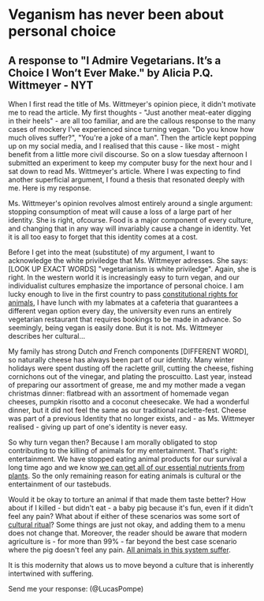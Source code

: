 # Veganism has never been about personal choice

## A response to "I Admire Vegetarians. It’s a Choice I Won’t Ever Make." by Alicia P.Q. Wittmeyer - NYT

When I first read the title of Ms. Wittmeyer's opinion piece, it didn't motivate me to read the article. My first thoughts - "Just another meat-eater digging in their heels" - are all too familiar, and are the callous response to the many cases of mockery I've experienced since turning vegan. "Do you know how much olives suffer?", "You're a joke of a man". Then the article kept popping up on my social media, and I realised that this cause - like most - might benefit from a little more civil discourse. So on a slow tuesday afternoon I submitted an experiment to keep my computer busy for the next hour and I sat down to read Ms. Wittmeyer's article. Where I was expecting to find another superficial argument, I found a thesis that resonated deeply with me. Here is my response.

Ms. Wittmeyer's opinion revolves almost entirely around a single argument: stopping consumption of meat will cause a loss of a large part of her identity. She is right, ofcourse. Food is a major component of every culture, and changing that in any way will invariably cause a change in identity. Yet it is all too easy to forget that this identity comes at a cost.

Before I get into the meat (substitute) of my argument, I want to acknowledge the white priviledge that Ms. Wittmeyer adresses. She says: [LOOK UP EXACT WORDS] "vegetarianism is white priviledge". Again, she is right. In the western world it is increasingly easy to turn vegan, and our individualist cultures emphasize the importance of personal choice. I am lucky enough to live in the first country to pass [constitutional rights for animals](https://www.afgoetschel.com/de/downloads/legal-situation-of-animals-in-switzerland.pdf), I have lunch with my labmates at a cafeteria that guarantees a different vegan option every day, the university even runs an entirely vegetarian restaurant that requires bookings to be made in advance. So seemingly, being vegan is easily done. But it is not. Ms. Wittmeyer describes her cultural...

My family has strong Dutch <em>and</em> French components [DIFFERENT WORD], so naturally cheese has always been part of our identity. Many winter holidays were spent dusting off the raclette grill, cutting the cheese, fishing cornichons out of the vinegar, and plating the proscuitto. Last year, instead of preparing our assortment of grease, me and my mother made a vegan christmas dinner: flatbread with an assortment of homemade vegan cheeses, pumpkin risotto and a coconut cheesecake. We had a wonderful dinner, but it did not feel the same as our traditional raclette-fest. Cheese was part of a previous Identity that no longer exists, and - as Ms. Wittmeyer realised - giving up part of one's identity is never easy.

So why turn vegan then? Because I am morally obligated to stop contributing to the killing of animals for my entertainment. That's right: entertainment. We have stopped eating animal products for our survival a long time ago and we know [we can get all of our essential nutrients from plants](https://www.ncbi.nlm.nih.gov/pubmed/19562864). So the only remaining reason for eating animals is cultural or the entertainment of our tastebuds.



Would it be okay to torture an animal if that made them taste better? How about if I killed - but didn't eat - a baby pig because it's fun, even if it didn't feel any pain? What about if either of these scenarios was some sort of [cultural ritual](https://www.theguardian.com/world/2017/dec/11/not-ashamed-dolphin-hunters-of-taiji-break-silence-over-film-the-cove)?
Some things are just not okay, and adding them to a menu does not change that. Moreover, the reader should be aware that modern agriculture is - for more than 99% - far beyond the best case scenario where the pig doesn't feel any pain. [All animals in this system suffer](https://www.theguardian.com/books/2015/sep/25/industrial-farming-one-worst-crimes-history-ethical-question).




It is this modernity that alows us to move beyond a culture that is inherently intertwined with suffering.

Send me your response: (@LucasPompe)
